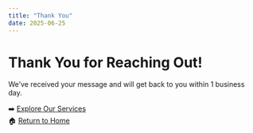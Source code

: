 ```yaml
---
title: "Thank You"
date: 2025-06-25
---
```


# Thank You for Reaching Out!

We’ve received your message and will get back to you within 1 business day.

➡️ [Explore Our Services](/service)  
🏠 [Return to Home](/)
